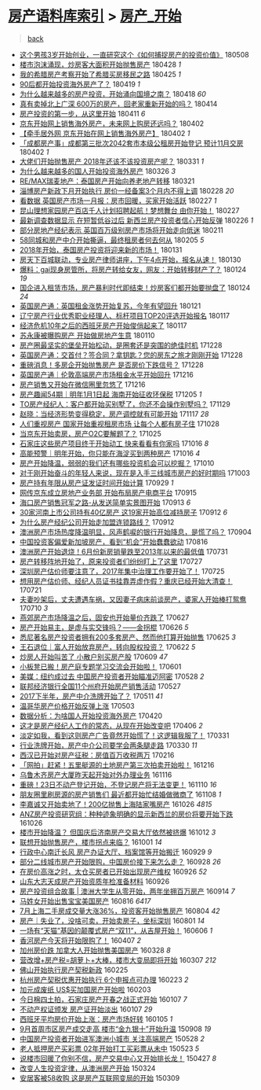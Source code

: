[房产语料库索引](../../README.md)  > [房产_开始](房产_开始.md)
====
> [back](../README.md)

- [这个男孩3岁开始创业，一直研究这个《如何捕捉房产的投资价值》](http://jkwz.applinzi.com/ittc/7100743908357309457.html#%E8%BF%99%E4%B8%AA%E7%94%B7%E5%AD%A93%E5%B2%81%E5%BC%80%E5%A7%8B%E5%88%9B%E4%B8%9A%EF%BC%8C%E4%B8%80%E7%9B%B4%E7%A0%94%E7%A9%B6%E8%BF%99%E4%B8%AA%E3%80%8A%E5%A6%82%E4%BD%95%E6%8D%95%E6%8D%89%E6%88%BF%E4%BA%A7%E7%9A%84%E6%8A%95%E8%B5%84%E4%BB%B7%E5%80%BC%E3%80%8B) 180508  
- [楼市泡沫涌现，炒房客大面积开始抛售房产](http://jkwz.applinzi.com/ittc/7097053909816443915.html#%E6%A5%BC%E5%B8%82%E6%B3%A1%E6%B2%AB%E6%B6%8C%E7%8E%B0%EF%BC%8C%E7%82%92%E6%88%BF%E5%AE%A2%E5%A4%A7%E9%9D%A2%E7%A7%AF%E5%BC%80%E5%A7%8B%E6%8A%9B%E5%94%AE%E6%88%BF%E4%BA%A7) 180428 *1* 
- [我的希腊房产考察开始了希腊买房移民之路](http://jkwz.applinzi.com/ittc/7096018287345533969.html#%E6%88%91%E7%9A%84%E5%B8%8C%E8%85%8A%E6%88%BF%E4%BA%A7%E8%80%83%E5%AF%9F%E5%BC%80%E5%A7%8B%E4%BA%86%E5%B8%8C%E8%85%8A%E4%B9%B0%E6%88%BF%E7%A7%BB%E6%B0%91%E4%B9%8B%E8%B7%AF) 180425 *1* 
- [90后都开始投资海外房产了？](http://jkwz.applinzi.com/ittc/7093613407230231559.html#90%E5%90%8E%E9%83%BD%E5%BC%80%E5%A7%8B%E6%8A%95%E8%B5%84%E6%B5%B7%E5%A4%96%E6%88%BF%E4%BA%A7%E4%BA%86%EF%BC%9F) 180419 *1* 
- [为什么越来越多的房产投资，开始涌向国境之南？](http://jkwz.applinzi.com/ittc/7093274049751024646.html#%E4%B8%BA%E4%BB%80%E4%B9%88%E8%B6%8A%E6%9D%A5%E8%B6%8A%E5%A4%9A%E7%9A%84%E6%88%BF%E4%BA%A7%E6%8A%95%E8%B5%84%EF%BC%8C%E5%BC%80%E5%A7%8B%E6%B6%8C%E5%90%91%E5%9B%BD%E5%A2%83%E4%B9%8B%E5%8D%97%EF%BC%9F) 180418 *60* 
- [真有卖掉北上广深 600万的房产，回老家重新开始的吗？](http://jkwz.applinzi.com/ittc/7091740857193726982.html#%E7%9C%9F%E6%9C%89%E5%8D%96%E6%8E%89%E5%8C%97%E4%B8%8A%E5%B9%BF%E6%B7%B1+600%E4%B8%87%E7%9A%84%E6%88%BF%E4%BA%A7%EF%BC%8C%E5%9B%9E%E8%80%81%E5%AE%B6%E9%87%8D%E6%96%B0%E5%BC%80%E5%A7%8B%E7%9A%84%E5%90%97%EF%BC%9F) 180414  
- [房产投资的第一步，从这里开始](http://jkwz.applinzi.com/ittc/7090642553710052368.html#%E6%88%BF%E4%BA%A7%E6%8A%95%E8%B5%84%E7%9A%84%E7%AC%AC%E4%B8%80%E6%AD%A5%EF%BC%8C%E4%BB%8E%E8%BF%99%E9%87%8C%E5%BC%80%E5%A7%8B) 180411 *6* 
- [京东开始网上销售海外房产，未来网上购房还远吗？](http://jkwz.applinzi.com/ittc/7087464039284474897.html#%E4%BA%AC%E4%B8%9C%E5%BC%80%E5%A7%8B%E7%BD%91%E4%B8%8A%E9%94%80%E5%94%AE%E6%B5%B7%E5%A4%96%E6%88%BF%E4%BA%A7%EF%BC%8C%E6%9C%AA%E6%9D%A5%E7%BD%91%E4%B8%8A%E8%B4%AD%E6%88%BF%E8%BF%98%E8%BF%9C%E5%90%97%EF%BC%9F) 180402  
- [【牵手居外网 京东开始在网上销售海外房产】](http://jkwz.applinzi.com/ittc/7087377296329802762.html#%E3%80%90%E7%89%B5%E6%89%8B%E5%B1%85%E5%A4%96%E7%BD%91+%E4%BA%AC%E4%B8%9C%E5%BC%80%E5%A7%8B%E5%9C%A8%E7%BD%91%E4%B8%8A%E9%94%80%E5%94%AE%E6%B5%B7%E5%A4%96%E6%88%BF%E4%BA%A7%E3%80%91) 180402 *1* 
- [「成都房产事」成都第三批次2042套市本级公租房开始登记 预计11月交房](http://jkwz.applinzi.com/ittc/7087319622879806475.html#%E3%80%8C%E6%88%90%E9%83%BD%E6%88%BF%E4%BA%A7%E4%BA%8B%E3%80%8D%E6%88%90%E9%83%BD%E7%AC%AC%E4%B8%89%E6%89%B9%E6%AC%A12042%E5%A5%97%E5%B8%82%E6%9C%AC%E7%BA%A7%E5%85%AC%E7%A7%9F%E6%88%BF%E5%BC%80%E5%A7%8B%E7%99%BB%E8%AE%B0+%E9%A2%84%E8%AE%A111%E6%9C%88%E4%BA%A4%E6%88%BF) 180402 *1* 
- [大佬们开始抛售房产 2018年还该不该投资房产呢？](http://jkwz.applinzi.com/ittc/7086586724543366154.html#%E5%A4%A7%E4%BD%AC%E4%BB%AC%E5%BC%80%E5%A7%8B%E6%8A%9B%E5%94%AE%E6%88%BF%E4%BA%A7+2018%E5%B9%B4%E8%BF%98%E8%AF%A5%E4%B8%8D%E8%AF%A5%E6%8A%95%E8%B5%84%E6%88%BF%E4%BA%A7%E5%91%A2%EF%BC%9F) 180331 *1* 
- [为什么越来越多的国人开始投资海外房产](http://jkwz.applinzi.com/ittc/7084789526251963398.html#%E4%B8%BA%E4%BB%80%E4%B9%88%E8%B6%8A%E6%9D%A5%E8%B6%8A%E5%A4%9A%E7%9A%84%E5%9B%BD%E4%BA%BA%E5%BC%80%E5%A7%8B%E6%8A%95%E8%B5%84%E6%B5%B7%E5%A4%96%E6%88%BF%E4%BA%A7) 180326 *3* 
- [RE/MAX瑞麦地产：泰国房产开始向养老地产转移](http://jkwz.applinzi.com/ittc/7082954380393579530.html#RE%2FMAX%E7%91%9E%E9%BA%A6%E5%9C%B0%E4%BA%A7%EF%BC%9A%E6%B3%B0%E5%9B%BD%E6%88%BF%E4%BA%A7%E5%BC%80%E5%A7%8B%E5%90%91%E5%85%BB%E8%80%81%E5%9C%B0%E4%BA%A7%E8%BD%AC%E7%A7%BB) 180321  
- [淄博房产新政下月开始执行 房价一经备案3个月内不得上调](http://jkwz.applinzi.com/ittc/7075062589640147975.html#%E6%B7%84%E5%8D%9A%E6%88%BF%E4%BA%A7%E6%96%B0%E6%94%BF%E4%B8%8B%E6%9C%88%E5%BC%80%E5%A7%8B%E6%89%A7%E8%A1%8C+%E6%88%BF%E4%BB%B7%E4%B8%80%E7%BB%8F%E5%A4%87%E6%A1%883%E4%B8%AA%E6%9C%88%E5%86%85%E4%B8%8D%E5%BE%97%E4%B8%8A%E8%B0%83) 180228 *20* 
- [看数据 英国房产市场一月报：房市回暖，买家开始活跃](http://jkwz.applinzi.com/ittc/7074711110718850065.html#%E7%9C%8B%E6%95%B0%E6%8D%AE+%E8%8B%B1%E5%9B%BD%E6%88%BF%E4%BA%A7%E5%B8%82%E5%9C%BA%E4%B8%80%E6%9C%88%E6%8A%A5%EF%BC%9A%E6%88%BF%E5%B8%82%E5%9B%9E%E6%9A%96%EF%BC%8C%E4%B9%B0%E5%AE%B6%E5%BC%80%E5%A7%8B%E6%B4%BB%E8%B7%83) 180227 *1* 
- [昆山理想家园房产百店千人计划招聘起航！梦想舞台 由你开始！](http://jkwz.applinzi.com/ittc/7074438562466759697.html#%E6%98%86%E5%B1%B1%E7%90%86%E6%83%B3%E5%AE%B6%E5%9B%AD%E6%88%BF%E4%BA%A7%E7%99%BE%E5%BA%97%E5%8D%83%E4%BA%BA%E8%AE%A1%E5%88%92%E6%8B%9B%E8%81%98%E8%B5%B7%E8%88%AA%EF%BC%81%E6%A2%A6%E6%83%B3%E8%88%9E%E5%8F%B0+%E7%94%B1%E4%BD%A0%E5%BC%80%E5%A7%8B%EF%BC%81) 180227  
- [最新调查数据显示 在短暂低谷过后 新西兰房产投资者信心开始反弹](http://jkwz.applinzi.com/ittc/7074382915926754310.html#%E6%9C%80%E6%96%B0%E8%B0%83%E6%9F%A5%E6%95%B0%E6%8D%AE%E6%98%BE%E7%A4%BA+%E5%9C%A8%E7%9F%AD%E6%9A%82%E4%BD%8E%E8%B0%B7%E8%BF%87%E5%90%8E+%E6%96%B0%E8%A5%BF%E5%85%B0%E6%88%BF%E4%BA%A7%E6%8A%95%E8%B5%84%E8%80%85%E4%BF%A1%E5%BF%83%E5%BC%80%E5%A7%8B%E5%8F%8D%E5%BC%B9) 180226 *1* 
- [部分房地产经纪表示 英国百万级别房产市场将开始走向低迷](http://jkwz.applinzi.com/ittc/7068550657336673287.html#%E9%83%A8%E5%88%86%E6%88%BF%E5%9C%B0%E4%BA%A7%E7%BB%8F%E7%BA%AA%E8%A1%A8%E7%A4%BA+%E8%8B%B1%E5%9B%BD%E7%99%BE%E4%B8%87%E7%BA%A7%E5%88%AB%E6%88%BF%E4%BA%A7%E5%B8%82%E5%9C%BA%E5%B0%86%E5%BC%80%E5%A7%8B%E8%B5%B0%E5%90%91%E4%BD%8E%E8%BF%B7) 180211  
- [58同城和房产中介开始撕逼，最终租房者何去何从](http://jkwz.applinzi.com/ittc/7066590150337758215.html#58%E5%90%8C%E5%9F%8E%E5%92%8C%E6%88%BF%E4%BA%A7%E4%B8%AD%E4%BB%8B%E5%BC%80%E5%A7%8B%E6%92%95%E9%80%BC%EF%BC%8C%E6%9C%80%E7%BB%88%E7%A7%9F%E6%88%BF%E8%80%85%E4%BD%95%E5%8E%BB%E4%BD%95%E4%BB%8E) 180205 *5* 
- [2018年开始，泰国房产投资将迎来新的市场！](http://jkwz.applinzi.com/ittc/7064668514462204938.html#2018%E5%B9%B4%E5%BC%80%E5%A7%8B%EF%BC%8C%E6%B3%B0%E5%9B%BD%E6%88%BF%E4%BA%A7%E6%8A%95%E8%B5%84%E5%B0%86%E8%BF%8E%E6%9D%A5%E6%96%B0%E7%9A%84%E5%B8%82%E5%9C%BA%EF%BC%81) 180131  
- [房天下百城联动，专业房产律师讲座，下午4点开始，报名从速！](http://jkwz.applinzi.com/ittc/7064328749636387850.html#%E6%88%BF%E5%A4%A9%E4%B8%8B%E7%99%BE%E5%9F%8E%E8%81%94%E5%8A%A8%EF%BC%8C%E4%B8%93%E4%B8%9A%E6%88%BF%E4%BA%A7%E5%BE%8B%E5%B8%88%E8%AE%B2%E5%BA%A7%EF%BC%8C%E4%B8%8B%E5%8D%884%E7%82%B9%E5%BC%80%E5%A7%8B%EF%BC%8C%E6%8A%A5%E5%90%8D%E4%BB%8E%E9%80%9F%EF%BC%81) 180130  
- [爆料：gai现身房管所，将房产转给女友，网友：开始转移财产了？](http://jkwz.applinzi.com/ittc/7062153359551628305.html#%E7%88%86%E6%96%99%EF%BC%9Agai%E7%8E%B0%E8%BA%AB%E6%88%BF%E7%AE%A1%E6%89%80%EF%BC%8C%E5%B0%86%E6%88%BF%E4%BA%A7%E8%BD%AC%E7%BB%99%E5%A5%B3%E5%8F%8B%EF%BC%8C%E7%BD%91%E5%8F%8B%EF%BC%9A%E5%BC%80%E5%A7%8B%E8%BD%AC%E7%A7%BB%E8%B4%A2%E4%BA%A7%E4%BA%86%EF%BC%9F) 180124 *19* 
- [国企进入租赁市场，房产暴利时代即结束！炒房客们都开始要抛盘了](http://jkwz.applinzi.com/ittc/7062100471064298513.html#%E5%9B%BD%E4%BC%81%E8%BF%9B%E5%85%A5%E7%A7%9F%E8%B5%81%E5%B8%82%E5%9C%BA%EF%BC%8C%E6%88%BF%E4%BA%A7%E6%9A%B4%E5%88%A9%E6%97%B6%E4%BB%A3%E5%8D%B3%E7%BB%93%E6%9D%9F%EF%BC%81%E7%82%92%E6%88%BF%E5%AE%A2%E4%BB%AC%E9%83%BD%E5%BC%80%E5%A7%8B%E8%A6%81%E6%8A%9B%E7%9B%98%E4%BA%86) 180124 *24* 
- [英国房产通：英国租金涨势开始复苏，今年有望回升](http://jkwz.applinzi.com/ittc/7060992810784654353.html#%E8%8B%B1%E5%9B%BD%E6%88%BF%E4%BA%A7%E9%80%9A%EF%BC%9A%E8%8B%B1%E5%9B%BD%E7%A7%9F%E9%87%91%E6%B6%A8%E5%8A%BF%E5%BC%80%E5%A7%8B%E5%A4%8D%E8%8B%8F%EF%BC%8C%E4%BB%8A%E5%B9%B4%E6%9C%89%E6%9C%9B%E5%9B%9E%E5%8D%87) 180121  
- [辽宁房产行业优秀职业经理人、标杆项目TOP20评选开始报名](http://jkwz.applinzi.com/ittc/7059559581682762763.html#%E8%BE%BD%E5%AE%81%E6%88%BF%E4%BA%A7%E8%A1%8C%E4%B8%9A%E4%BC%98%E7%A7%80%E8%81%8C%E4%B8%9A%E7%BB%8F%E7%90%86%E4%BA%BA%E3%80%81%E6%A0%87%E6%9D%86%E9%A1%B9%E7%9B%AETOP20%E8%AF%84%E9%80%89%E5%BC%80%E5%A7%8B%E6%8A%A5%E5%90%8D) 180117  
- [经济危机10年之后的西班牙房产开始俊俏起来了](http://jkwz.applinzi.com/ittc/7059470127374795787.html#%E7%BB%8F%E6%B5%8E%E5%8D%B1%E6%9C%BA10%E5%B9%B4%E4%B9%8B%E5%90%8E%E7%9A%84%E8%A5%BF%E7%8F%AD%E7%89%99%E6%88%BF%E4%BA%A7%E5%BC%80%E5%A7%8B%E4%BF%8A%E4%BF%8F%E8%B5%B7%E6%9D%A5%E4%BA%86) 180117  
- [苏永康被曝购房产 开始做房地产生意](http://jkwz.applinzi.com/ittc/7056923087851750417.html#%E8%8B%8F%E6%B0%B8%E5%BA%B7%E8%A2%AB%E6%9B%9D%E8%B4%AD%E6%88%BF%E4%BA%A7+%E5%BC%80%E5%A7%8B%E5%81%9A%E6%88%BF%E5%9C%B0%E4%BA%A7%E7%94%9F%E6%84%8F) 180110  
- [房产圈最坚实的堡垒开始松动，是圈套还是突围的绝佳时机](http://jkwz.applinzi.com/ittc/7052184503764648977.html#%E6%88%BF%E4%BA%A7%E5%9C%88%E6%9C%80%E5%9D%9A%E5%AE%9E%E7%9A%84%E5%A0%A1%E5%9E%92%E5%BC%80%E5%A7%8B%E6%9D%BE%E5%8A%A8%EF%BC%8C%E6%98%AF%E5%9C%88%E5%A5%97%E8%BF%98%E6%98%AF%E7%AA%81%E5%9B%B4%E7%9A%84%E7%BB%9D%E4%BD%B3%E6%97%B6%E6%9C%BA) 171228  
- [英国房产通：交首付？签合同？拿钥匙？您的房东之旅才刚刚开始](http://jkwz.applinzi.com/ittc/7052096794178094097.html#%E8%8B%B1%E5%9B%BD%E6%88%BF%E4%BA%A7%E9%80%9A%EF%BC%9A%E4%BA%A4%E9%A6%96%E4%BB%98%EF%BC%9F%E7%AD%BE%E5%90%88%E5%90%8C%EF%BC%9F%E6%8B%BF%E9%92%A5%E5%8C%99%EF%BC%9F%E6%82%A8%E7%9A%84%E6%88%BF%E4%B8%9C%E4%B9%8B%E6%97%85%E6%89%8D%E5%88%9A%E5%88%9A%E5%BC%80%E5%A7%8B) 171228  
- [重磅消息！多房企开始抛售房产 是否房价下跌信号？](http://jkwz.applinzi.com/ittc/7052068057394971665.html#%E9%87%8D%E7%A3%85%E6%B6%88%E6%81%AF%EF%BC%81%E5%A4%9A%E6%88%BF%E4%BC%81%E5%BC%80%E5%A7%8B%E6%8A%9B%E5%94%AE%E6%88%BF%E4%BA%A7+%E6%98%AF%E5%90%A6%E6%88%BF%E4%BB%B7%E4%B8%8B%E8%B7%8C%E4%BF%A1%E5%8F%B7%EF%BC%9F) 171228  
- [英国房产通｜伦敦高端房产市场租金水平开始回升](http://jkwz.applinzi.com/ittc/7047773334765306897.html#%E8%8B%B1%E5%9B%BD%E6%88%BF%E4%BA%A7%E9%80%9A%EF%BD%9C%E4%BC%A6%E6%95%A6%E9%AB%98%E7%AB%AF%E6%88%BF%E4%BA%A7%E5%B8%82%E5%9C%BA%E7%A7%9F%E9%87%91%E6%B0%B4%E5%B9%B3%E5%BC%80%E5%A7%8B%E5%9B%9E%E5%8D%87) 171216  
- [房产销售又开始在微信圈里忽悠了](http://jkwz.applinzi.com/ittc/7047756855646880785.html#%E6%88%BF%E4%BA%A7%E9%94%80%E5%94%AE%E5%8F%88%E5%BC%80%E5%A7%8B%E5%9C%A8%E5%BE%AE%E4%BF%A1%E5%9C%88%E9%87%8C%E5%BF%BD%E6%82%A0%E4%BA%86) 171216  
- [房产趣闻54期｜明年1月1日起 海南开始征收环保税](http://jkwz.applinzi.com/ittc/7043516734412162065.html#%E6%88%BF%E4%BA%A7%E8%B6%A3%E9%97%BB54%E6%9C%9F%EF%BD%9C%E6%98%8E%E5%B9%B41%E6%9C%881%E6%97%A5%E8%B5%B7+%E6%B5%B7%E5%8D%97%E5%BC%80%E5%A7%8B%E5%BE%81%E6%94%B6%E7%8E%AF%E4%BF%9D%E7%A8%8E) 171205 *1* 
- [TO房产经纪人：客户都开始买别墅了，你还不会操作别墅吗？](http://jkwz.applinzi.com/ittc/7041405113686557712.html#TO%E6%88%BF%E4%BA%A7%E7%BB%8F%E7%BA%AA%E4%BA%BA%EF%BC%9A%E5%AE%A2%E6%88%B7%E9%83%BD%E5%BC%80%E5%A7%8B%E4%B9%B0%E5%88%AB%E5%A2%85%E4%BA%86%EF%BC%8C%E4%BD%A0%E8%BF%98%E4%B8%8D%E4%BC%9A%E6%93%8D%E4%BD%9C%E5%88%AB%E5%A2%85%E5%90%97%EF%BC%9F) 171129  
- [赵晓：当经济形势变得稳定，房产调控就有可能开始](http://jkwz.applinzi.com/ittc/7036831982686831633.html#%E8%B5%B5%E6%99%93%EF%BC%9A%E5%BD%93%E7%BB%8F%E6%B5%8E%E5%BD%A2%E5%8A%BF%E5%8F%98%E5%BE%97%E7%A8%B3%E5%AE%9A%EF%BC%8C%E6%88%BF%E4%BA%A7%E8%B0%83%E6%8E%A7%E5%B0%B1%E6%9C%89%E5%8F%AF%E8%83%BD%E5%BC%80%E5%A7%8B) 171117 *28* 
- [人们重视房产 国家开始重视租房市场 让每个人都有房子住](http://jkwz.applinzi.com/ittc/7029494477998261264.html#%E4%BA%BA%E4%BB%AC%E9%87%8D%E8%A7%86%E6%88%BF%E4%BA%A7+%E5%9B%BD%E5%AE%B6%E5%BC%80%E5%A7%8B%E9%87%8D%E8%A7%86%E7%A7%9F%E6%88%BF%E5%B8%82%E5%9C%BA+%E8%AE%A9%E6%AF%8F%E4%B8%AA%E4%BA%BA%E9%83%BD%E6%9C%89%E6%88%BF%E5%AD%90%E4%BD%8F) 171028  
- [当京东开始卖房，房产O2C要解题了？](http://jkwz.applinzi.com/ittc/7028339447194715153.html#%E5%BD%93%E4%BA%AC%E4%B8%9C%E5%BC%80%E5%A7%8B%E5%8D%96%E6%88%BF%EF%BC%8C%E6%88%BF%E4%BA%A7O2C%E8%A6%81%E8%A7%A3%E9%A2%98%E4%BA%86%EF%BC%9F) 171025  
- [石家庄这些房产项目终于开始动工 快来看看有你家吗](http://jkwz.applinzi.com/ittc/7025051849676293137.html#%E7%9F%B3%E5%AE%B6%E5%BA%84%E8%BF%99%E4%BA%9B%E6%88%BF%E4%BA%A7%E9%A1%B9%E7%9B%AE%E7%BB%88%E4%BA%8E%E5%BC%80%E5%A7%8B%E5%8A%A8%E5%B7%A5+%E5%BF%AB%E6%9D%A5%E7%9C%8B%E7%9C%8B%E6%9C%89%E4%BD%A0%E5%AE%B6%E5%90%97) 171016 *8* 
- [高能预警｜明年开始，你只能在海淀买到两种房产](http://jkwz.applinzi.com/ittc/7024963460864148496.html#%E9%AB%98%E8%83%BD%E9%A2%84%E8%AD%A6%EF%BD%9C%E6%98%8E%E5%B9%B4%E5%BC%80%E5%A7%8B%EF%BC%8C%E4%BD%A0%E5%8F%AA%E8%83%BD%E5%9C%A8%E6%B5%B7%E6%B7%80%E4%B9%B0%E5%88%B0%E4%B8%A4%E7%A7%8D%E6%88%BF%E4%BA%A7) 171016 *4* 
- [房产开始降温，弱弱的我们还有哪些投资机会可以挖掘？](http://jkwz.applinzi.com/ittc/7022761819779892241.html#%E6%88%BF%E4%BA%A7%E5%BC%80%E5%A7%8B%E9%99%8D%E6%B8%A9%EF%BC%8C%E5%BC%B1%E5%BC%B1%E7%9A%84%E6%88%91%E4%BB%AC%E8%BF%98%E6%9C%89%E5%93%AA%E4%BA%9B%E6%8A%95%E8%B5%84%E6%9C%BA%E4%BC%9A%E5%8F%AF%E4%BB%A5%E6%8C%96%E6%8E%98%EF%BC%9F) 171010  
- [对于刚开始奋斗的年轻人来说，现在是入手三线城市房产的好时期吗](http://jkwz.applinzi.com/ittc/7020102775634134033.html#%E5%AF%B9%E4%BA%8E%E5%88%9A%E5%BC%80%E5%A7%8B%E5%A5%8B%E6%96%97%E7%9A%84%E5%B9%B4%E8%BD%BB%E4%BA%BA%E6%9D%A5%E8%AF%B4%EF%BC%8C%E7%8E%B0%E5%9C%A8%E6%98%AF%E5%85%A5%E6%89%8B%E4%B8%89%E7%BA%BF%E5%9F%8E%E5%B8%82%E6%88%BF%E4%BA%A7%E7%9A%84%E5%A5%BD%E6%97%B6%E6%9C%9F%E5%90%97) 171003  
- [房产持有年限从房产证发证时间开始计算](http://jkwz.applinzi.com/ittc/7018658222116963344.html#%E6%88%BF%E4%BA%A7%E6%8C%81%E6%9C%89%E5%B9%B4%E9%99%90%E4%BB%8E%E6%88%BF%E4%BA%A7%E8%AF%81%E5%8F%91%E8%AF%81%E6%97%B6%E9%97%B4%E5%BC%80%E5%A7%8B%E8%AE%A1%E7%AE%97) 170929 *1* 
- [网传京东成立房地产业务部 开始布局房产电商平台](http://jkwz.applinzi.com/ittc/7013482025775006737.html#%E7%BD%91%E4%BC%A0%E4%BA%AC%E4%B8%9C%E6%88%90%E7%AB%8B%E6%88%BF%E5%9C%B0%E4%BA%A7%E4%B8%9A%E5%8A%A1%E9%83%A8+%E5%BC%80%E5%A7%8B%E5%B8%83%E5%B1%80%E6%88%BF%E4%BA%A7%E7%94%B5%E5%95%86%E5%B9%B3%E5%8F%B0) 170915  
- [海口房产销售冠军之路-从发送简单实景图开始](http://jkwz.applinzi.com/ittc/7012902198839870481.html#%E6%B5%B7%E5%8F%A3%E6%88%BF%E4%BA%A7%E9%94%80%E5%94%AE%E5%86%A0%E5%86%9B%E4%B9%8B%E8%B7%AF-%E4%BB%8E%E5%8F%91%E9%80%81%E7%AE%80%E5%8D%95%E5%AE%9E%E6%99%AF%E5%9B%BE%E5%BC%80%E5%A7%8B) 170913 *6* 
- [30家河南上市公司持有40亿房产 这19家开始高位减持房子](http://jkwz.applinzi.com/ittc/7012356195174843408.html#30%E5%AE%B6%E6%B2%B3%E5%8D%97%E4%B8%8A%E5%B8%82%E5%85%AC%E5%8F%B8%E6%8C%81%E6%9C%8940%E4%BA%BF%E6%88%BF%E4%BA%A7+%E8%BF%9919%E5%AE%B6%E5%BC%80%E5%A7%8B%E9%AB%98%E4%BD%8D%E5%87%8F%E6%8C%81%E6%88%BF%E5%AD%90) 170912 *6* 
- [为什么房产经纪公司开始走加盟连锁路线？](http://jkwz.applinzi.com/ittc/7012341718563947537.html#%E4%B8%BA%E4%BB%80%E4%B9%88%E6%88%BF%E4%BA%A7%E7%BB%8F%E7%BA%AA%E5%85%AC%E5%8F%B8%E5%BC%80%E5%A7%8B%E8%B5%B0%E5%8A%A0%E7%9B%9F%E8%BF%9E%E9%94%81%E8%B7%AF%E7%BA%BF%EF%BC%9F) 170912  
- [澳洲房产市场热度降温明显，风声鹤唳的银行开始降息，是慌了吗？](http://jkwz.applinzi.com/ittc/7009505510087476241.html#%E6%BE%B3%E6%B4%B2%E6%88%BF%E4%BA%A7%E5%B8%82%E5%9C%BA%E7%83%AD%E5%BA%A6%E9%99%8D%E6%B8%A9%E6%98%8E%E6%98%BE%EF%BC%8C%E9%A3%8E%E5%A3%B0%E9%B9%A4%E5%94%B3%E7%9A%84%E9%93%B6%E8%A1%8C%E5%BC%80%E5%A7%8B%E9%99%8D%E6%81%AF%EF%BC%8C%E6%98%AF%E6%85%8C%E4%BA%86%E5%90%97%EF%BC%9F) 170904  
- [中国投资客偏爱新加坡房产，看到“机会”开始蠢蠢欲动](http://jkwz.applinzi.com/ittc/7002421038997308433.html#%E4%B8%AD%E5%9B%BD%E6%8A%95%E8%B5%84%E5%AE%A2%E5%81%8F%E7%88%B1%E6%96%B0%E5%8A%A0%E5%9D%A1%E6%88%BF%E4%BA%A7%EF%BC%8C%E7%9C%8B%E5%88%B0%E2%80%9C%E6%9C%BA%E4%BC%9A%E2%80%9D%E5%BC%80%E5%A7%8B%E8%A0%A2%E8%A0%A2%E6%AC%B2%E5%8A%A8) 170816  
- [澳洲房产开始退烧！6月份新房销量跌至2013年以来的最低值](http://jkwz.applinzi.com/ittc/6996489354951001105.html#%E6%BE%B3%E6%B4%B2%E6%88%BF%E4%BA%A7%E5%BC%80%E5%A7%8B%E9%80%80%E7%83%A7%EF%BC%816%E6%9C%88%E4%BB%BD%E6%96%B0%E6%88%BF%E9%94%80%E9%87%8F%E8%B7%8C%E8%87%B32013%E5%B9%B4%E4%BB%A5%E6%9D%A5%E7%9A%84%E6%9C%80%E4%BD%8E%E5%80%BC) 170731  
- [房产转移阵地开始了，原来投资者们纷纷盯上了这里](http://jkwz.applinzi.com/ittc/6995012107232609296.html#%E6%88%BF%E4%BA%A7%E8%BD%AC%E7%A7%BB%E9%98%B5%E5%9C%B0%E5%BC%80%E5%A7%8B%E4%BA%86%EF%BC%8C%E5%8E%9F%E6%9D%A5%E6%8A%95%E8%B5%84%E8%80%85%E4%BB%AC%E7%BA%B7%E7%BA%B7%E7%9B%AF%E4%B8%8A%E4%BA%86%E8%BF%99%E9%87%8C) 170727  
- [深圳房产估价师要注意了，2017年集中治理工作要开始了！](http://jkwz.applinzi.com/ittc/6994306938362659856.html#%E6%B7%B1%E5%9C%B3%E6%88%BF%E4%BA%A7%E4%BC%B0%E4%BB%B7%E5%B8%88%E8%A6%81%E6%B3%A8%E6%84%8F%E4%BA%86%EF%BC%8C2017%E5%B9%B4%E9%9B%86%E4%B8%AD%E6%B2%BB%E7%90%86%E5%B7%A5%E4%BD%9C%E8%A6%81%E5%BC%80%E5%A7%8B%E4%BA%86%EF%BC%81) 170725  
- [想用房产估价师、经纪人员证书挂靠弄虚作假？重庆已经开始大清查！](http://jkwz.applinzi.com/ittc/6992859765049656336.html#%E6%83%B3%E7%94%A8%E6%88%BF%E4%BA%A7%E4%BC%B0%E4%BB%B7%E5%B8%88%E3%80%81%E7%BB%8F%E7%BA%AA%E4%BA%BA%E5%91%98%E8%AF%81%E4%B9%A6%E6%8C%82%E9%9D%A0%E5%BC%84%E8%99%9A%E4%BD%9C%E5%81%87%EF%BC%9F%E9%87%8D%E5%BA%86%E5%B7%B2%E7%BB%8F%E5%BC%80%E5%A7%8B%E5%A4%A7%E6%B8%85%E6%9F%A5%EF%BC%81) 170721  
- [夫妻吵架后，丈夫遭遇车祸，又因妻子病床前谈房产，婆家人开始棒打鸳鸯](http://jkwz.applinzi.com/ittc/6988617812275627012.html#%E5%A4%AB%E5%A6%BB%E5%90%B5%E6%9E%B6%E5%90%8E%EF%BC%8C%E4%B8%88%E5%A4%AB%E9%81%AD%E9%81%87%E8%BD%A6%E7%A5%B8%EF%BC%8C%E5%8F%88%E5%9B%A0%E5%A6%BB%E5%AD%90%E7%97%85%E5%BA%8A%E5%89%8D%E8%B0%88%E6%88%BF%E4%BA%A7%EF%BC%8C%E5%A9%86%E5%AE%B6%E4%BA%BA%E5%BC%80%E5%A7%8B%E6%A3%92%E6%89%93%E9%B8%B3%E9%B8%AF) 170710 *3* 
- [燕郊房产市场降温之后，固安也开始量价齐跌了](http://jkwz.applinzi.com/ittc/6983828931915285509.html#%E7%87%95%E9%83%8A%E6%88%BF%E4%BA%A7%E5%B8%82%E5%9C%BA%E9%99%8D%E6%B8%A9%E4%B9%8B%E5%90%8E%EF%BC%8C%E5%9B%BA%E5%AE%89%E4%B9%9F%E5%BC%80%E5%A7%8B%E9%87%8F%E4%BB%B7%E9%BD%90%E8%B7%8C%E4%BA%86) 170627  
- [房产开始易主，是虚与实交锋吗？——金拐棍](http://jkwz.applinzi.com/ittc/6983520870428312581.html#%E6%88%BF%E4%BA%A7%E5%BC%80%E5%A7%8B%E6%98%93%E4%B8%BB%EF%BC%8C%E6%98%AF%E8%99%9A%E4%B8%8E%E5%AE%9E%E4%BA%A4%E9%94%8B%E5%90%97%EF%BC%9F%E2%80%94%E2%80%94%E9%87%91%E6%8B%90%E6%A3%8D) 170626 *5* 
- [悉尼著名房产投资者拥有200多套房产、然而他打算开始抛售](http://jkwz.applinzi.com/ittc/6983148581232837636.html#%E6%82%89%E5%B0%BC%E8%91%97%E5%90%8D%E6%88%BF%E4%BA%A7%E6%8A%95%E8%B5%84%E8%80%85%E6%8B%A5%E6%9C%89200%E5%A4%9A%E5%A5%97%E6%88%BF%E4%BA%A7%E3%80%81%E7%84%B6%E8%80%8C%E4%BB%96%E6%89%93%E7%AE%97%E5%BC%80%E5%A7%8B%E6%8A%9B%E5%94%AE) 170625 *3* 
- [王石退位｜富人开始放弃房产，转向股权投资？](http://jkwz.applinzi.com/ittc/6981915587574760453.html#%E7%8E%8B%E7%9F%B3%E9%80%80%E4%BD%8D%EF%BD%9C%E5%AF%8C%E4%BA%BA%E5%BC%80%E5%A7%8B%E6%94%BE%E5%BC%83%E6%88%BF%E4%BA%A7%EF%BC%8C%E8%BD%AC%E5%90%91%E8%82%A1%E6%9D%83%E6%8A%95%E8%B5%84%EF%BC%9F) 170622 *5* 
- [炒房人开始叫苦了 小散户别买房产股](http://jkwz.applinzi.com/ittc/6977190829289374724.html#%E7%82%92%E6%88%BF%E4%BA%BA%E5%BC%80%E5%A7%8B%E5%8F%AB%E8%8B%A6%E4%BA%86+%E5%B0%8F%E6%95%A3%E6%88%B7%E5%88%AB%E4%B9%B0%E6%88%BF%E4%BA%A7%E8%82%A1) 170609 *47* 
- [小板凳已搬！房产庭专题学习交流会开始啦！](http://jkwz.applinzi.com/ittc/6974157268739163141.html#%E5%B0%8F%E6%9D%BF%E5%87%B3%E5%B7%B2%E6%90%AC%EF%BC%81%E6%88%BF%E4%BA%A7%E5%BA%AD%E4%B8%93%E9%A2%98%E5%AD%A6%E4%B9%A0%E4%BA%A4%E6%B5%81%E4%BC%9A%E5%BC%80%E5%A7%8B%E5%95%A6%EF%BC%81) 170601  
- [美媒：纽约成过去 中国房产投资者开始瞄准迈阿密](http://jkwz.applinzi.com/ittc/6972609152747570180.html#%E7%BE%8E%E5%AA%92%EF%BC%9A%E7%BA%BD%E7%BA%A6%E6%88%90%E8%BF%87%E5%8E%BB+%E4%B8%AD%E5%9B%BD%E6%88%BF%E4%BA%A7%E6%8A%95%E8%B5%84%E8%80%85%E5%BC%80%E5%A7%8B%E7%9E%84%E5%87%86%E8%BF%88%E9%98%BF%E5%AF%86) 170528 *2* 
- [联邦经济银行全国11个州府开始房产销售活动](http://jkwz.applinzi.com/ittc/6972423009695433733.html#%E8%81%94%E9%82%A6%E7%BB%8F%E6%B5%8E%E9%93%B6%E8%A1%8C%E5%85%A8%E5%9B%BD11%E4%B8%AA%E5%B7%9E%E5%BA%9C%E5%BC%80%E5%A7%8B%E6%88%BF%E4%BA%A7%E9%94%80%E5%94%AE%E6%B4%BB%E5%8A%A8) 170527  
- [2017下半年，房产中介洗牌开始了？](http://jkwz.applinzi.com/ittc/6966520401671750661.html#2017%E4%B8%8B%E5%8D%8A%E5%B9%B4%EF%BC%8C%E6%88%BF%E4%BA%A7%E4%B8%AD%E4%BB%8B%E6%B4%97%E7%89%8C%E5%BC%80%E5%A7%8B%E4%BA%86%EF%BC%9F) 170511 *41* 
- [温哥华房产价格开始反弹上涨](http://jkwz.applinzi.com/ittc/6963440148590101509.html#%E6%B8%A9%E5%93%A5%E5%8D%8E%E6%88%BF%E4%BA%A7%E4%BB%B7%E6%A0%BC%E5%BC%80%E5%A7%8B%E5%8F%8D%E5%BC%B9%E4%B8%8A%E6%B6%A8) 170503  
- [数据分析：为啥国人开始投资海外房产](http://jkwz.applinzi.com/ittc/6958275163157169157.html#%E6%95%B0%E6%8D%AE%E5%88%86%E6%9E%90%EF%BC%9A%E4%B8%BA%E5%95%A5%E5%9B%BD%E4%BA%BA%E5%BC%80%E5%A7%8B%E6%8A%95%E8%B5%84%E6%B5%B7%E5%A4%96%E6%88%BF%E4%BA%A7) 170420  
- [这才是房产经纪人工作的常态，从现在开始改变吧](http://jkwz.applinzi.com/ittc/6953461108684882949.html#%E8%BF%99%E6%89%8D%E6%98%AF%E6%88%BF%E4%BA%A7%E7%BB%8F%E7%BA%AA%E4%BA%BA%E5%B7%A5%E4%BD%9C%E7%9A%84%E5%B8%B8%E6%80%81%EF%BC%8C%E4%BB%8E%E7%8E%B0%E5%9C%A8%E5%BC%80%E5%A7%8B%E6%94%B9%E5%8F%98%E5%90%A7) 170406 *2* 
- [淡定如我，看到这则房产广告竟然开始慌了！这逻辑我服了！](http://jkwz.applinzi.com/ittc/6951245392715973636.html#%E6%B7%A1%E5%AE%9A%E5%A6%82%E6%88%91%EF%BC%8C%E7%9C%8B%E5%88%B0%E8%BF%99%E5%88%99%E6%88%BF%E4%BA%A7%E5%B9%BF%E5%91%8A%E7%AB%9F%E7%84%B6%E5%BC%80%E5%A7%8B%E6%85%8C%E4%BA%86%EF%BC%81%E8%BF%99%E9%80%BB%E8%BE%91%E6%88%91%E6%9C%8D%E4%BA%86%EF%BC%81) 170331  
- [行业洗牌开始，房产中介公司要学会两条腿走路](http://jkwz.applinzi.com/ittc/6950849051774944260.html#%E8%A1%8C%E4%B8%9A%E6%B4%97%E7%89%8C%E5%BC%80%E5%A7%8B%EF%BC%8C%E6%88%BF%E4%BA%A7%E4%B8%AD%E4%BB%8B%E5%85%AC%E5%8F%B8%E8%A6%81%E5%AD%A6%E4%BC%9A%E4%B8%A4%E6%9D%A1%E8%85%BF%E8%B5%B0%E8%B7%AF) 170330 *11* 
- [西汉已开始对房产征税：房值百万收税两万](http://jkwz.applinzi.com/ittc/6935187674515375108.html#%E8%A5%BF%E6%B1%89%E5%B7%B2%E5%BC%80%E5%A7%8B%E5%AF%B9%E6%88%BF%E4%BA%A7%E5%BE%81%E7%A8%8E%EF%BC%9A%E6%88%BF%E5%80%BC%E7%99%BE%E4%B8%87%E6%94%B6%E7%A8%8E%E4%B8%A4%E4%B8%87) 170216  
- [「网拍」赶紧！五里艇源的土地房产第三次拍卖开始啦！](http://jkwz.applinzi.com/ittc/6912270493624566788.html#%E3%80%8C%E7%BD%91%E6%8B%8D%E3%80%8D%E8%B5%B6%E7%B4%A7%EF%BC%81%E4%BA%94%E9%87%8C%E8%89%87%E6%BA%90%E7%9A%84%E5%9C%9F%E5%9C%B0%E6%88%BF%E4%BA%A7%E7%AC%AC%E4%B8%89%E6%AC%A1%E6%8B%8D%E5%8D%96%E5%BC%80%E5%A7%8B%E5%95%A6%EF%BC%81) 161216  
- [乌鲁木齐房产大厦昨天起开始对外办理业务](http://jkwz.applinzi.com/ittc/6900906791352665092.html#%E4%B9%8C%E9%B2%81%E6%9C%A8%E9%BD%90%E6%88%BF%E4%BA%A7%E5%A4%A7%E5%8E%A6%E6%98%A8%E5%A4%A9%E8%B5%B7%E5%BC%80%E5%A7%8B%E5%AF%B9%E5%A4%96%E5%8A%9E%E7%90%86%E4%B8%9A%E5%8A%A1) 161116  
- [重磅！23日不动产登记开始，不登记房产将无法变更！](http://jkwz.applinzi.com/ittc/6898843140487644164.html#%E9%87%8D%E7%A3%85%EF%BC%8123%E6%97%A5%E4%B8%8D%E5%8A%A8%E4%BA%A7%E7%99%BB%E8%AE%B0%E5%BC%80%E5%A7%8B%EF%BC%8C%E4%B8%8D%E7%99%BB%E8%AE%B0%E6%88%BF%E4%BA%A7%E5%B0%86%E6%97%A0%E6%B3%95%E5%8F%98%E6%9B%B4%EF%BC%81) 161110 *16* 
- [朋友圈里刷房源的房产销售们 最近都开始忙结婚做微商了](http://jkwz.applinzi.com/ittc/6898065194978116613.html#%E6%9C%8B%E5%8F%8B%E5%9C%88%E9%87%8C%E5%88%B7%E6%88%BF%E6%BA%90%E7%9A%84%E6%88%BF%E4%BA%A7%E9%94%80%E5%94%AE%E4%BB%AC+%E6%9C%80%E8%BF%91%E9%83%BD%E5%BC%80%E5%A7%8B%E5%BF%99%E7%BB%93%E5%A9%9A%E5%81%9A%E5%BE%AE%E5%95%86%E4%BA%86) 161108 *1* 
- [李嘉诚又开始卖地了！200亿抛售上海陆家嘴房产](http://jkwz.applinzi.com/ittc/6893402293164049412.html#%E6%9D%8E%E5%98%89%E8%AF%9A%E5%8F%88%E5%BC%80%E5%A7%8B%E5%8D%96%E5%9C%B0%E4%BA%86%EF%BC%81200%E4%BA%BF%E6%8A%9B%E5%94%AE%E4%B8%8A%E6%B5%B7%E9%99%86%E5%AE%B6%E5%98%B4%E6%88%BF%E4%BA%A7) 161026 *4815* 
- [ANZ房产投资研究组：种种迹象明确的显示新西兰的房价将要开始下跌](http://jkwz.applinzi.com/ittc/6893276276273447941.html#ANZ%E6%88%BF%E4%BA%A7%E6%8A%95%E8%B5%84%E7%A0%94%E7%A9%B6%E7%BB%84%EF%BC%9A%E7%A7%8D%E7%A7%8D%E8%BF%B9%E8%B1%A1%E6%98%8E%E7%A1%AE%E7%9A%84%E6%98%BE%E7%A4%BA%E6%96%B0%E8%A5%BF%E5%85%B0%E7%9A%84%E6%88%BF%E4%BB%B7%E5%B0%86%E8%A6%81%E5%BC%80%E5%A7%8B%E4%B8%8B%E8%B7%8C) 161026  
- [楼市开始降温？ 但国庆后济南房产交易大厅依然被挤爆](http://jkwz.applinzi.com/ittc/6888037808798696452.html#%E6%A5%BC%E5%B8%82%E5%BC%80%E5%A7%8B%E9%99%8D%E6%B8%A9%EF%BC%9F+%E4%BD%86%E5%9B%BD%E5%BA%86%E5%90%8E%E6%B5%8E%E5%8D%97%E6%88%BF%E4%BA%A7%E4%BA%A4%E6%98%93%E5%A4%A7%E5%8E%85%E4%BE%9D%E7%84%B6%E8%A2%AB%E6%8C%A4%E7%88%86) 161012 *3* 
- [联想开始抛售房产，楼市拐点来临？](http://jkwz.applinzi.com/ittc/6883996085659370500.html#%E8%81%94%E6%83%B3%E5%BC%80%E5%A7%8B%E6%8A%9B%E5%94%AE%E6%88%BF%E4%BA%A7%EF%BC%8C%E6%A5%BC%E5%B8%82%E6%8B%90%E7%82%B9%E6%9D%A5%E4%B8%B4%EF%BC%9F) 161001 *14* 
- [行政中心南迁长风 房产办证大厅、档案馆等开始搬迁](http://jkwz.applinzi.com/ittc/6883347787856479237.html#%E8%A1%8C%E6%94%BF%E4%B8%AD%E5%BF%83%E5%8D%97%E8%BF%81%E9%95%BF%E9%A3%8E+%E6%88%BF%E4%BA%A7%E5%8A%9E%E8%AF%81%E5%A4%A7%E5%8E%85%E3%80%81%E6%A1%A3%E6%A1%88%E9%A6%86%E7%AD%89%E5%BC%80%E5%A7%8B%E6%90%AC%E8%BF%81) 160929 *9* 
- [部分二线城市房产开始限购，中国房价接下来怎么走？](http://jkwz.applinzi.com/ittc/6882916447675745284.html#%E9%83%A8%E5%88%86%E4%BA%8C%E7%BA%BF%E5%9F%8E%E5%B8%82%E6%88%BF%E4%BA%A7%E5%BC%80%E5%A7%8B%E9%99%90%E8%B4%AD%EF%BC%8C%E4%B8%AD%E5%9B%BD%E6%88%BF%E4%BB%B7%E6%8E%A5%E4%B8%8B%E6%9D%A5%E6%80%8E%E4%B9%88%E8%B5%B0%EF%BC%9F) 160928 *26* 
- [在房价高涨之时，太仓买房者已开始出现房产维权](http://jkwz.applinzi.com/ittc/6882294461136110597.html#%E5%9C%A8%E6%88%BF%E4%BB%B7%E9%AB%98%E6%B6%A8%E4%B9%8B%E6%97%B6%EF%BC%8C%E5%A4%AA%E4%BB%93%E4%B9%B0%E6%88%BF%E8%80%85%E5%B7%B2%E5%BC%80%E5%A7%8B%E5%87%BA%E7%8E%B0%E6%88%BF%E4%BA%A7%E7%BB%B4%E6%9D%83) 160926 *52* 
- [山东大志天成房产开始资质年检准备材料](http://jkwz.applinzi.com/ittc/6882129346776531972.html#%E5%B1%B1%E4%B8%9C%E5%A4%A7%E5%BF%97%E5%A4%A9%E6%88%90%E6%88%BF%E4%BA%A7%E5%BC%80%E5%A7%8B%E8%B5%84%E8%B4%A8%E5%B9%B4%E6%A3%80%E5%87%86%E5%A4%87%E6%9D%90%E6%96%99) 160926  
- [房产投资组合故事 | 澳洲大学生从零开始，两年坐拥百万房产](http://jkwz.applinzi.com/ittc/6877705691002831877.html#%E6%88%BF%E4%BA%A7%E6%8A%95%E8%B5%84%E7%BB%84%E5%90%88%E6%95%85%E4%BA%8B+%7C+%E6%BE%B3%E6%B4%B2%E5%A4%A7%E5%AD%A6%E7%94%9F%E4%BB%8E%E9%9B%B6%E5%BC%80%E5%A7%8B%EF%BC%8C%E4%B8%A4%E5%B9%B4%E5%9D%90%E6%8B%A5%E7%99%BE%E4%B8%87%E6%88%BF%E4%BA%A7) 160914 *7* 
- [马姓女开始出售宝宝美国房产](http://jkwz.applinzi.com/ittc/6866987811785409541.html#%E9%A9%AC%E5%A7%93%E5%A5%B3%E5%BC%80%E5%A7%8B%E5%87%BA%E5%94%AE%E5%AE%9D%E5%AE%9D%E7%BE%8E%E5%9B%BD%E6%88%BF%E4%BA%A7) 160816 *6417* 
- [7月上海二手房成交量大涨36%，投资客开始抛售房产](http://jkwz.applinzi.com/ittc/6862615115144365061.html#7%E6%9C%88%E4%B8%8A%E6%B5%B7%E4%BA%8C%E6%89%8B%E6%88%BF%E6%88%90%E4%BA%A4%E9%87%8F%E5%A4%A7%E6%B6%A836%25%EF%BC%8C%E6%8A%95%E8%B5%84%E5%AE%A2%E5%BC%80%E5%A7%8B%E6%8A%9B%E5%94%AE%E6%88%BF%E4%BA%A7) 160804 *42* 
- [房产｜失业了，没啥可卖，开始卖房子，坐标深圳](http://jkwz.applinzi.com/ittc/6861415100212331524.html#%E6%88%BF%E4%BA%A7%EF%BD%9C%E5%A4%B1%E4%B8%9A%E4%BA%86%EF%BC%8C%E6%B2%A1%E5%95%A5%E5%8F%AF%E5%8D%96%EF%BC%8C%E5%BC%80%E5%A7%8B%E5%8D%96%E6%88%BF%E5%AD%90%EF%BC%8C%E5%9D%90%E6%A0%87%E6%B7%B1%E5%9C%B3) 160801 *14* 
- [一场有“天猫”基因的颠覆式房产“双11”，从吉屋开始！](http://jkwz.applinzi.com/ittc/6840532834187740165.html#%E4%B8%80%E5%9C%BA%E6%9C%89%E2%80%9C%E5%A4%A9%E7%8C%AB%E2%80%9D%E5%9F%BA%E5%9B%A0%E7%9A%84%E9%A2%A0%E8%A6%86%E5%BC%8F%E6%88%BF%E4%BA%A7%E2%80%9C%E5%8F%8C11%E2%80%9D%EF%BC%8C%E4%BB%8E%E5%90%89%E5%B1%8B%E5%BC%80%E5%A7%8B%EF%BC%81) 160606 *1* 
- [香河房产今天将开始限购了！](http://jkwz.applinzi.com/ittc/6818327917058589700.html#%E9%A6%99%E6%B2%B3%E6%88%BF%E4%BA%A7%E4%BB%8A%E5%A4%A9%E5%B0%86%E5%BC%80%E5%A7%8B%E9%99%90%E8%B4%AD%E4%BA%86%EF%BC%81) 160407 *2* 
- [加州房价跌 加拿大人开始抛售美国房产](http://jkwz.applinzi.com/ittc/6814691713213793284.html#%E5%8A%A0%E5%B7%9E%E6%88%BF%E4%BB%B7%E8%B7%8C+%E5%8A%A0%E6%8B%BF%E5%A4%A7%E4%BA%BA%E5%BC%80%E5%A7%8B%E6%8A%9B%E5%94%AE%E7%BE%8E%E5%9B%BD%E6%88%BF%E4%BA%A7) 160328 *8* 
- [营改增+房产税=胡萝卜+大棒，楼市大变局即将开始](http://jkwz.applinzi.com/ittc/6806756327778944004.html#%E8%90%A5%E6%94%B9%E5%A2%9E%2B%E6%88%BF%E4%BA%A7%E7%A8%8E%3D%E8%83%A1%E8%90%9D%E5%8D%9C%2B%E5%A4%A7%E6%A3%92%EF%BC%8C%E6%A5%BC%E5%B8%82%E5%A4%A7%E5%8F%98%E5%B1%80%E5%8D%B3%E5%B0%86%E5%BC%80%E5%A7%8B) 160307 *212* 
- [佛山开始执行房产契税新政](http://jkwz.applinzi.com/ittc/6802674431088395269.html#%E4%BD%9B%E5%B1%B1%E5%BC%80%E5%A7%8B%E6%89%A7%E8%A1%8C%E6%88%BF%E4%BA%A7%E5%A5%91%E7%A8%8E%E6%96%B0%E6%94%BF) 160225  
- [杭州房产契税优惠开始执行 6个申报点可办理](http://jkwz.applinzi.com/ittc/6801937251047048196.html#%E6%9D%AD%E5%B7%9E%E6%88%BF%E4%BA%A7%E5%A5%91%E7%A8%8E%E4%BC%98%E6%83%A0%E5%BC%80%E5%A7%8B%E6%89%A7%E8%A1%8C+6%E4%B8%AA%E7%94%B3%E6%8A%A5%E7%82%B9%E5%8F%AF%E5%8A%9E%E7%90%86) 160223 *2* 
- [加元成废纸 US$买加国房产开始啦](http://jkwz.applinzi.com/ittc/6794646182131401733.html#%E5%8A%A0%E5%85%83%E6%88%90%E5%BA%9F%E7%BA%B8+US%24%E4%B9%B0%E5%8A%A0%E5%9B%BD%E6%88%BF%E4%BA%A7%E5%BC%80%E5%A7%8B%E5%95%A6) 160203  
- [今日棉四土拍，石家庄房产开春之战正式开始](http://jkwz.applinzi.com/ittc/6784572263877837828.html#%E4%BB%8A%E6%97%A5%E6%A3%89%E5%9B%9B%E5%9C%9F%E6%8B%8D%EF%BC%8C%E7%9F%B3%E5%AE%B6%E5%BA%84%E6%88%BF%E4%BA%A7%E5%BC%80%E6%98%A5%E4%B9%8B%E6%88%98%E6%AD%A3%E5%BC%8F%E5%BC%80%E5%A7%8B) 160107 *7* 
- [不动产权证颁发 房产证开始淡出](http://jkwz.applinzi.com/ittc/6784241186328019972.html#%E4%B8%8D%E5%8A%A8%E4%BA%A7%E6%9D%83%E8%AF%81%E9%A2%81%E5%8F%91+%E6%88%BF%E4%BA%A7%E8%AF%81%E5%BC%80%E5%A7%8B%E6%B7%A1%E5%87%BA) 160107 *29* 
- [西班牙平均房价开始上涨：房产市场好转](http://jkwz.applinzi.com/ittc/6783885868192498693.html#%E8%A5%BF%E7%8F%AD%E7%89%99%E5%B9%B3%E5%9D%87%E6%88%BF%E4%BB%B7%E5%BC%80%E5%A7%8B%E4%B8%8A%E6%B6%A8%EF%BC%9A%E6%88%BF%E4%BA%A7%E5%B8%82%E5%9C%BA%E5%A5%BD%E8%BD%AC) 160105 *1* 
- [9月首周市区房产成交走高 楼市“金九银十”开始升温](http://jkwz.applinzi.com/ittc/6739733638490768388.html#9%E6%9C%88%E9%A6%96%E5%91%A8%E5%B8%82%E5%8C%BA%E6%88%BF%E4%BA%A7%E6%88%90%E4%BA%A4%E8%B5%B0%E9%AB%98+%E6%A5%BC%E5%B8%82%E2%80%9C%E9%87%91%E4%B9%9D%E9%93%B6%E5%8D%81%E2%80%9D%E5%BC%80%E5%A7%8B%E5%8D%87%E6%B8%A9) 150908 *19* 
- [中国房产投资者开始进军澳洲小城市 关注高端房产](http://jkwz.applinzi.com/ittc/547650611418818068.html#%E4%B8%AD%E5%9B%BD%E6%88%BF%E4%BA%A7%E6%8A%95%E8%B5%84%E8%80%85%E5%BC%80%E5%A7%8B%E8%BF%9B%E5%86%9B%E6%BE%B3%E6%B4%B2%E5%B0%8F%E5%9F%8E%E5%B8%82+%E5%85%B3%E6%B3%A8%E9%AB%98%E7%AB%AF%E6%88%BF%E4%BA%A7) 150528 *2* 
- [老人抵押房产买彩票 02年开始打工买彩票从未中](http://jkwz.applinzi.com/ittc/547650611413260683.html#%E8%80%81%E4%BA%BA%E6%8A%B5%E6%8A%BC%E6%88%BF%E4%BA%A7%E4%B9%B0%E5%BD%A9%E7%A5%A8+02%E5%B9%B4%E5%BC%80%E5%A7%8B%E6%89%93%E5%B7%A5%E4%B9%B0%E5%BD%A9%E7%A5%A8%E4%BB%8E%E6%9C%AA%E4%B8%AD) 150523 *5* 
- [说楼市回暖了你别不信，房产交易中心又开始排长龙！](http://jkwz.applinzi.com/ittc/547650611408163678.html#%E8%AF%B4%E6%A5%BC%E5%B8%82%E5%9B%9E%E6%9A%96%E4%BA%86%E4%BD%A0%E5%88%AB%E4%B8%8D%E4%BF%A1%EF%BC%8C%E6%88%BF%E4%BA%A7%E4%BA%A4%E6%98%93%E4%B8%AD%E5%BF%83%E5%8F%88%E5%BC%80%E5%A7%8B%E6%8E%92%E9%95%BF%E9%BE%99%EF%BC%81) 150427 *8* 
- [改变人生投资定律，从澳洲房产开始](http://jkwz.applinzi.com/ittc/547650611399998120.html#%E6%94%B9%E5%8F%98%E4%BA%BA%E7%94%9F%E6%8A%95%E8%B5%84%E5%AE%9A%E5%BE%8B%EF%BC%8C%E4%BB%8E%E6%BE%B3%E6%B4%B2%E6%88%BF%E4%BA%A7%E5%BC%80%E5%A7%8B) 150324  
- [安居客被58收购  这是房产互联网变局的开始](http://jkwz.applinzi.com/ittc/547650611396298726.html#%E5%AE%89%E5%B1%85%E5%AE%A2%E8%A2%AB58%E6%94%B6%E8%B4%AD++%E8%BF%99%E6%98%AF%E6%88%BF%E4%BA%A7%E4%BA%92%E8%81%94%E7%BD%91%E5%8F%98%E5%B1%80%E7%9A%84%E5%BC%80%E5%A7%8B) 150309  
